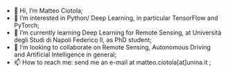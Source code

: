- 👋 Hi, I’m Matteo Ciotola;
- 👀 I’m interested in Python/ Deep Learning, in particular TensorFlow and PyTorch;
- 🌱 I’m currently learning Deep Learning for Remote Sensing, at Università degli Studi di Napoli Federico II, as PhD student;
- 💞️ I’m looking to collaborate on Remote Sensing, Autonomous Driving and Artificial Intelligence in general;
- 📫 How to reach me: send me an e-mail at matteo.ciotola[at]unina.it ;

<!---
matciotola/matciotola is a ✨ special ✨ repository because its `README.md` (this file) appears on your GitHub profile.
You can click the Preview link to take a look at your changes.
--->
